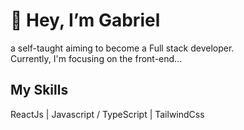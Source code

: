 # 👋 Hey, I’m Gabriel
a self-taught aiming to become a Full stack developer.
<br>
Currently, I'm focusing on the front-end...

## My Skills
ReactJs | Javascript / TypeScript | TailwindCss 


<!---
GabrielTheDEV/GabrielTheDEV is a ✨ special ✨ repository because its `README.md` (this file) appears on your GitHub profile.
You can click the Preview link to take a look at your changes.
--->
